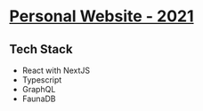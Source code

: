 # [Personal Website - 2021](https://cramerjason.com)

## Tech Stack
  - React with NextJS
  - Typescript
  - GraphQL
  - FaunaDB
